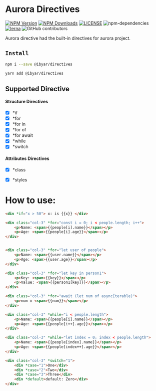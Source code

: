 # Aurora Directives

[![NPM Version][npm-image]][npm-url]
[![NPM Downloads][downloads-image]][downloads-url]
[![LICENSE][license-img]][license-url]
![npm-dependencies][npm-dep-url]
[![lerna][lerna-img]][lerna-url]
![GitHub contributors][contributors]

[npm-image]: https://img.shields.io/npm/v/@ibyar/directives.svg
[npm-url]: https://npmjs.org/package/@ibyar/directives
[downloads-image]: https://img.shields.io/npm/dt/@ibyar/directives
[downloads-url]: https://npmjs.org/package/@ibyar/directives
[license-img]: https://img.shields.io/github/license/ibyar/aurora
[license-url]: https://github.com/ibyar/aurora/blob/master/LICENSE
[npm-dep-url]: https://img.shields.io/david/ibyar/aurora?path=packages%2Fdirectives
[lerna-img]: https://img.shields.io/badge/maintained%20with-lerna-cc00ff.svg
[lerna-url]: https://lerna.js.org/
[contributors]: https://img.shields.io/github/contributors/ibyar/aurora

Aurora directive had the built-in directives for aurora project.

## `Install`

``` bash
npm i --save @ibyar/directives
```

``` bash
yarn add @ibyar/directives
```


## Supported Directive

#### Structure Directives
- [x] *if
- [x] *for
- [x] *for in
- [x] *for of
- [x] *for await
- [x] *while
- [x] *switch

#### Attributes Directives
- [x] *class
- [x] *styles


# How to use:

```html
<div *if="x > 50"> x: is {{x}} </div>

<div class="col-3" *for="const i = 0; i < people.length; i++">
	<p>Name: <span>{{people[i].name}}</span></p>
	<p>Age: <span>{{people[i].age}}</span></p>
</div>


<div class="col-3" *for="let user of people">
	<p>Name: <span>{{user.name}}</span></p>
	<p>Age: <span>{{user.age}}</span></p>
</div>

<div class="col-3" *for="let key in person1">
	<p>Key: <span>{{key}}</span></p>
	<p>Value: <span>{{person1[key]}}</span></p>
</div>

<div class="col-3" *for="await (let num of asyncIterable)">
	<p>num = <span>{{num}}</span></p>
</div>

<div class="col-3" *while="i < people.length">
	<p>Name: <span>{{people[i].name}}</span></p>
	<p>Age: <span>{{people[i++].age}}</span></p>
</div>

<div class="col-3" *while="let index = 0; index < people.length">
	<p>Name: <span>{{people[index].name}}</span></p>
	<p>Age: <span>{{people[index++].age}}</span></p>
</div>

<div class="col-3" *switch="1">
	<div *case="1">One</div>
	<div *case="2">Two</div>
	<div *case="3">Three</div>
	<div *default>default: Zero</div>
</div>

```
